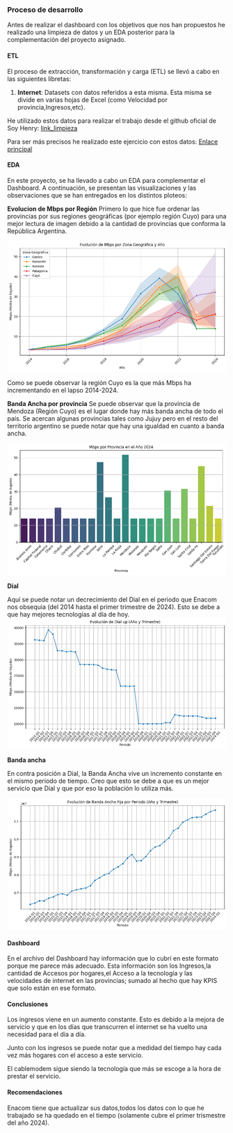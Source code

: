 ### Proceso de desarrollo

Antes de realizar el dashboard con los objetivos que nos han propuestos he realizado una limpieza de datos y un EDA posterior para la complementación del proyecto asignado.

#### ETL

El proceso de extracción, transformación y carga (ETL) se llevó a cabo en las siguientes libretas:

1. **Internet**: Datasets con datos referidos a esta misma. Esta misma se divide en varias hojas de Excel (como Velocidad por provincia,Ingresos,etc).

He utilizado estos datos para realizar el trabajo desde el github oficial de Soy Henry: [link_limpieza](https://github.com/soyHenry/PI_DA/tree/PART-TIME?tab=readme-ov-file)

Para ser más precisos he realizado este ejercicio con estos datos: [Enlace principal](https://indicadores.enacom.gob.ar/datos-abiertos)

#### EDA
En este proyecto, se ha llevado a cabo un EDA para complementar el Dashboard. A continuación, se presentan las visualizaciones y las observaciones que se han entregados en los distintos ploteos:

**Evolucion de Mbps por Región**
Primero lo que hice fue ordenar las provincias por sus regiones geográficas (por ejemplo región Cuyo) para una mejor lectura de imagen debido a la cantidad de provincias que conforma la República Argentina.

![Evolución Mbps Zonas](img/zonas.png)


Como se puede observar la región Cuyo es la que más Mbps ha incrementando en el lapso 2014-2024.


**Banda Ancha por provincia**
Se puede observar que la provincia de Mendoza (Región Cuyo) es el lugar donde hay más banda ancha de todo el país. Se acercan algunas provincias tales como Jujuy pero en el resto del territorio argentino se puede notar que hay una igualdad en cuanto a banda ancha.


![Mbps por Provincia](img/provincia.png)


**Dial**

Aquí se puede notar un decrecimiento del Dial en el periodo que Enacom nos obsequia (del 2014 hasta el primer trimestre de 2024). Esto se debe a que hay mejores tecnologías al día de hoy.
![Evolución Dial](img/dial.png)

**Banda ancha**

En contra posición a Dial, la Banda Ancha vive un incremento constante en el mismo periodo de tiempo. Creo que esto se debe a que es un mejor servicio que Dial y que por eso la población lo utiliza más.

![Evolución Dial](img/banda.png)
#### Dashboard

En el archivo del Dashboard hay información que lo cubrí en este formato porque me parece más adecuado. Esta información son los Ingresos,la cantidad de Accesos por hogares,el Acceso a la tecnología y las velocidades de internet en las provincias; sumado al hecho que hay KPIS que solo están en ese formato.

#### Conclusiones

Los ingresos viene en un aumento constante. Esto es debido a la mejora de servicio y que en los días que transcurren el internet se ha vuelto una necesidad para el día a día.

Junto con los ingresos se puede notar que a medidad del tiempo hay cada vez más hogares con el acceso a este servicio.

El cablemodem sigue siendo la tecnología que más se escoge a la hora de prestar el servicio.

#### Recomendaciones

Enacom tiene que actualizar sus datos,todos los datos con lo que he trabajado se ha quedado en el tiempo (solamente cubre el primer trismestre del año 2024).
